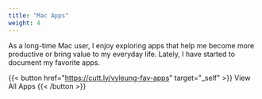 ```yaml
---
title: "Mac Apps"
weight: 4
---
```

As a long-time Mac user, I enjoy exploring apps that help me become more productive or bring value to my everyday life. Lately, I have started to document my favorite apps.

{{< button href="https://cutt.ly/vyleung-fav-apps" target="_self" >}}
View All Apps
{{< /button >}}